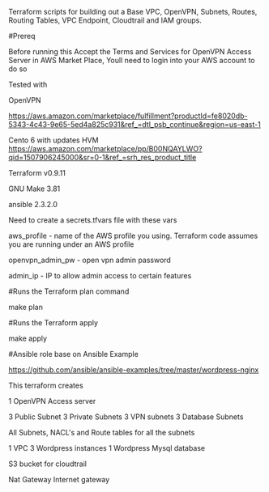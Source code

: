 Terraform scripts for building out a Base VPC, OpenVPN, Subnets, Routes, Routing Tables, VPC Endpoint, Cloudtrail and IAM groups.

#Prereq

Before running this Accept the Terms and Services for OpenVPN Access Server in AWS Market Place, Youll need to login into your AWS account to do so


Tested with

OpenVPN

https://aws.amazon.com/marketplace/fulfillment?productId=fe8020db-5343-4c43-9e65-5ed4a825c931&ref_=dtl_psb_continue&region=us-east-1

Cento 6 with updates HVM
https://aws.amazon.com/marketplace/pp/B00NQAYLWO?qid=1507906245000&sr=0-1&ref_=srh_res_product_title

Terraform v0.9.11

GNU Make 3.81

ansible 2.3.2.0

Need to create a secrets.tfvars file with these vars

aws_profile - name of the AWS profile you using. Terraform code assumes you are running under an AWS profile

openvpn_admin_pw - open vpn admin password

admin_ip - IP to allow admin access to certain features

#Runs the Terraform plan command

make plan

#Runs the Terraform apply

make apply


#Ansible role base on Ansible Example

https://github.com/ansible/ansible-examples/tree/master/wordpress-nginx

This terraform creates

1 OpenVPN Access server

3 Public Subnet
3 Private Subnets
3 VPN subnets
3 Database Subnets

All Subnets, NACL's and Route tables for all the subnets

1 VPC
3 Wordpress instances
1 Wordpress Mysql database

S3 bucket for cloudtrail

Nat Gateway
Internet gateway
